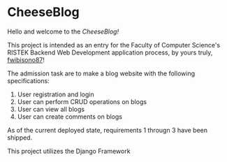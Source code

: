 # CheeseBlog
Hello and welcome to the *CheeseBlog!*

This project is intended as an entry for the Faculty of Computer Science's RISTEK Backend Web Development application process, by yours truly, [fwibisono87](http://www.franciswibisono.com)!

The admission task are to make a blog website with the following specifications:
1. User registration and login
2. User can perform CRUD operations on blogs
3. User can view all blogs
4. User can create comments on blogs

As of the current deployed state, requirements 1 througn 3 have been shipped. 

This project utilizes the Django Framework
